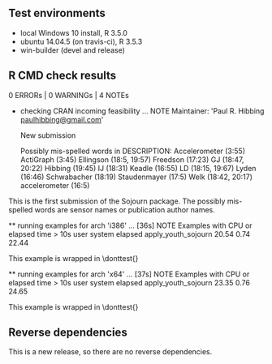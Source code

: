 ## Test environments

* local Windows 10 install, R 3.5.0
* ubuntu 14.04.5 (on travis-ci), R 3.5.3
* win-builder (devel and release)

## R CMD check results

0 ERRORs | 0 WARNINGs | 4 NOTEs

* checking CRAN incoming feasibility ... NOTE
  Maintainer: 'Paul R. Hibbing <paulhibbing@gmail.com>'

    New submission

    Possibly mis-spelled words in DESCRIPTION:
      Accelerometer (3:55)
      ActiGraph (3:45)
      Ellingson (18:5, 19:57)
      Freedson (17:23)
      GJ (18:47, 20:22)
      Hibbing (19:45)
      IJ (18:31)
      Keadle (16:55)
      LD (18:15, 19:67)
      Lyden (16:46)
      Schwabacher (18:19)
      Staudenmayer (17:5)
      Welk (18:42, 20:17)
      accelerometer (16:5)

This is the first submission of the Sojourn package. The
    possibly mis-spelled words are sensor names or
    publication author names.
    
** running examples for arch 'i386' ... [36s] NOTE
    Examples with CPU or elapsed time > 10s
                         user system elapsed
    apply_youth_sojourn 20.54   0.74   22.44

This example is wrapped in \donttest{}

** running examples for arch 'x64' ... [37s] NOTE
    Examples with CPU or elapsed time > 10s
                         user system elapsed
    apply_youth_sojourn 23.35   0.76   24.65

This example is wrapped in \donttest{}

## Reverse dependencies

This is a new release, so there are no reverse dependencies.
